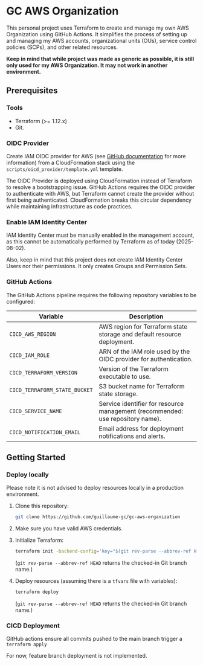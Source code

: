 # GC AWS Organization

This personal project uses Terraform to create and manage my own AWS Organization using GitHub Actions. It simplifies the process of setting up and managing my AWS accounts, organizational units (OUs), service control policies (SCPs), and other related resources.

**Keep in mind that while project was made as generic as possible, it is still only used for my AWS Organization. It may not work in another environment.**

## Prerequisites

### Tools
- Terraform (>= 1.12.x)
- Git.

### OIDC Provider

Create IAM OIDC provider for AWS (see [GitHub documentation](https://docs.github.com/en/actions/security-for-github-actions/security-hardening-your-deployments/configuring-openid-connect-in-amazon-web-services) for more information) from a CloudFormation stack using the `scripts/oicd_provider/template.yml` template.

The OIDC Provider is deployed using CloudFormation instead of Terraform to resolve a bootstrapping issue. GitHub Actions requires the OIDC provider to authenticate with AWS, but Terraform cannot create the provider without first being authenticated. CloudFormation breaks this circular dependency while maintaining infrastructure as code practices.

### Enable IAM Identity Center

IAM Identity Center must be manually enabled in the management account, as this cannot be automatically performed by Terraform as of today (2025-08-02).

Also, keep in mind that this project does not create IAM Identity Center Users nor their permissions. It only creates Groups and Permission Sets.

### GitHub Actions

The GitHub Actions pipeline requires the following repository variables to be configured:

| Variable                      | Description                                                                    |
|-------------------------------|--------------------------------------------------------------------------------|
| `CICD_AWS_REGION`             | AWS region for Terraform state storage and default resource deployment.        |
| `CICD_IAM_ROLE`               | ARN of the IAM role used by the OIDC provider for authentication.              |
| `CICD_TERRAFORM_VERSION`      | Version of the Terraform executable to use.                                    |
| `CICD_TERRAFORM_STATE_BUCKET` | S3 bucket name for Terraform state storage.                                    |
| `CICD_SERVICE_NAME`           | Service identifier for resource management (recommended: use repository name). |
| `CICD_NOTIFICATION_EMAIL`     | Email address for deployment notifications and alerts.                         |


## Getting Started

### Deploy locally

Please note it is not advised to deploy resources locally in a production environment.

1. Clone this repository:
   ```bash
   git clone https://github.com/guillaume-gc/gc-aws-organization
   ```

2. Make sure you have valid AWS credentials.

3. Initialize Terraform:
    ```bash
    terraform init -backend-config='key="$(git rev-parse --abbrev-ref HEAD).tfvars" region="[[YOUR REGION]]" bucket="[[YOUR BUCKET]]"'
    ```
    (`git rev-parse --abbrev-ref HEAD` returns the checked-in Git branch name.)

4. Deploy resources (assuming there is a `tfvars` file with variables):
    ```bash
    terraform deploy
    ```
   (`git rev-parse --abbrev-ref HEAD` returns the checked-in Git branch name.)

### CICD Deployment

GitHub actions ensure all commits pushed to the main branch trigger a `terraform apply`

For now, feature branch deployment is not implemented.

